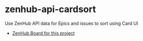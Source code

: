 # zenhub-api-cardsort
Use ZenHub API data for Epics and issues to sort using Card UI


* [ZenHub Board for this project](https://app.zenhub.com/workspace/o/dahukanna/zenhub-api-cardsort/boards?repos=105529570)
